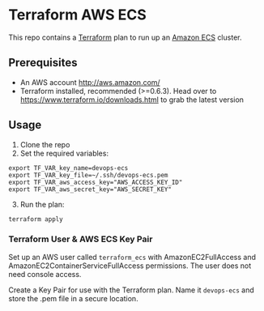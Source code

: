 # Terraform AWS ECS
This repo contains a [Terraform](https://www.terraform.io/) plan to run up an
[Amazon ECS](http://docs.aws.amazon.com/AmazonECS/latest/developerguide/Welcome.html)
cluster.

## Prerequisites
* An AWS account http://aws.amazon.com/
* Terraform installed, recommended (>=0.6.3). Head over to https://www.terraform.io/downloads.html
to grab the latest version

## Usage
1. Clone the repo
2. Set the required variables:
```
export TF_VAR_key_name=devops-ecs
export TF_VAR_key_file=~/.ssh/devops-ecs.pem
export TF_VAR_aws_access_key="AWS_ACCESS_KEY_ID"
export TF_VAR_aws_secret_key="AWS_SECRET_KEY"
```
3. Run the plan:
```
terraform apply
```

### Terraform User & AWS ECS Key Pair
Set up an AWS user called `terraform_ecs` with  AmazonEC2FullAccess and 
AmazonEC2ContainerServiceFullAccess permissions. The user does not need console
access.

Create a Key Pair for use with the Terraform plan. Name it `devops-ecs` and
store the .pem file in a secure location.
